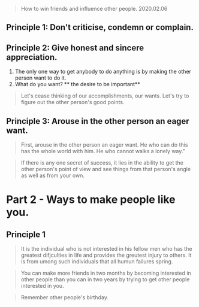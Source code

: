 >How to win friends and influence other people.
> 2020.02.06

## Principle 1: Don't criticise, condemn or complain.
## Principle 2: Give honest and sincere appreciation.
1. The only one way to get anybody to do anything is by making the other person want to do it.
2. What do you want? ** the desire to be important**
> Let's cease thinking of our accomplishments, our wants. Let's try to figure out the other person's good points.


## Principle 3: Arouse in the other person an eager want.

>First, arouse in the other person an eager want. He who can do this has the whole world with him. He who cannot walks a lonely way."



> If there is any one secret of success, it lies in the ability to get the other person's point of view and see things from that person's angle as well as from your own.



# Part 2 - Ways to make people like you.

## Principle 1
>It is the individual who is not interested in his fellow men who has the greatest difjculties in life and provides the greutest injury to others. It is from umong such individuals that all humun failures spring.

>You can make more friends in two months by becoming interested in other people than you can in two years by trying to get other people interested in you.

> Remember other people's birthday.


<!--stackedit_data:
eyJoaXN0b3J5IjpbLTg1MTQyOTg2OCwtMTA1MDY2NDQ5MywxND
I3NTk4ODk2LC0xMzIxNDU1MzE4LC0yMDYzODQzMTYzLC0xODQy
OTY3ODU1LDEyNTg2ODUwODNdfQ==
-->